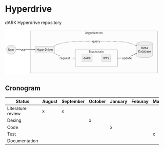# Hyperdrive

dARK Hyperdrive repository 


![](./docs/figures/hyperdrive_overview.png)


## Cronogram

| Status            | August | September | October | January | Feburay | March | April |
|-------------------|--------|-----------|---------|---------|---------|-------|-------|
| Literature review | x      | x         |         |         |         |       |       |
| Desing            |        |           | x       |         |         |       |       |
| Code              |        |           |         |    x    |         |       |       |
| Test              |        |           |         |         |         |   x   |  x    |
| Documentation     |        |           |         |         |         |       |  x    |
